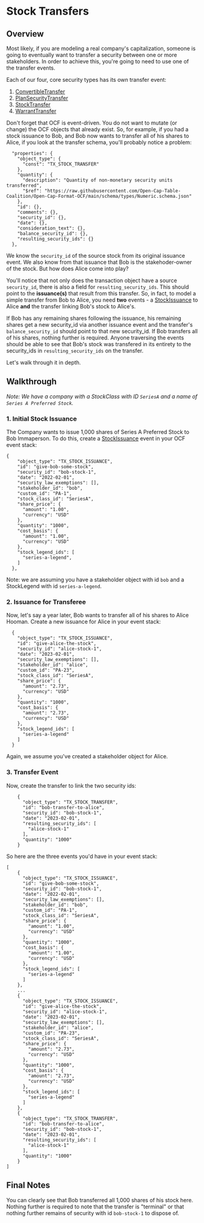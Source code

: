 # Stock Transfers

## Overview

Most likely, if you are modeling a real company's capitalization, someone is going to eventually want to transfer a security between one or more stakeholders. In order to achieve this, you're going to need to use one of the transfer events.

Each of our four, core security types has its own transfer event:

1. [ConvertibleTransfer](../../schema_markdown/schema/objects/transactions/transfer/ConvertibleTransfer.md)
2. [PlanSecurityTransfer](../../schema_markdown/schema/objects/transactions/transfer/PlanSecurityTransfer.md)
3. [StockTransfer](../../schema_markdown/schema/objects/transactions/transfer/StockTransfer.md)
4. [WarrantTransfer](../../schema_markdown/schema/objects/transactions/transfer/WarrantTransfer.md)

Don't forget that OCF is event-driven. You do not want to mutate (or change) the OCF objects that already exist. So, for example, if you had a stock issuance to Bob, and Bob now wants to transfer all of his
shares to Alice, if you look at the transfer schema, you'll probably notice a problem:

```
  "properties": {
    "object_type": {
      "const": "TX_STOCK_TRANSFER"
    },
    "quantity": {
      "description": "Quantity of non-monetary security units transferred",
      "$ref": "https://raw.githubusercontent.com/Open-Cap-Table-Coalition/Open-Cap-Format-OCF/main/schema/types/Numeric.schema.json"
    },
    "id": {},
    "comments": {},
    "security_id": {},
    "date": {},
    "consideration_text": {},
    "balance_security_id": {},
    "resulting_security_ids": {}
  },
```

We know the `security_id` of the source stock from its original issuance event. We also know from that issuance that Bob is the stakehoder-owner of the stock. But how does Alice come into play?

You'll notice that not only does the transaction object have a source `security_id`, there is also a field for `resulting_security_ids`. This should point to the **issuance(s)** that result from this transfer. So, in fact, to model a simple transfer from Bob to Alice, you need **two** events - a [StockIssuance](../../schema_markdown/schema/objects/transactions/issuance/StockIssuance.md) to Alice **and** the transfer linking Bob's stock to Alice's.

If Bob has any remaining shares following the issuance, his remaining shares get a new security_id via another issuance event and the transfer's `balance_security_id` should point to that new security_id. If Bob transfers all of his shares, nothing further is required. Anyone traversing the events should be able to see that Bob's stock was transfered in its entirety to the security_ids in `resulting_security_ids` on the transfer.

Let's walk through it in depth.

## Walkthrough

_Note: We have a company with a StockClass with ID `SeriesA` and a name of `Series A Preferred Stock`._

### 1. Initial Stock Issuance

The Company wants to issue 1,000 shares of Series A Preferred Stock to Bob Immaperson. To do this, create a [StockIssuance](../../schema_markdown/schema/objects/transactions/issuance/StockIssuance.md) event in your OCF event stack:

```
{
    "object_type": "TX_STOCK_ISSUANCE",
    "id": "give-bob-some-stock",
    "security_id": "bob-stock-1",
    "date": "2022-02-01",
    "security_law_exemptions": [],
    "stakeholder_id": "bob",
    "custom_id": "PA-1",
    "stock_class_id": "SeriesA",
    "share_price": {
      "amount": "1.00",
      "currency": "USD"
    },
    "quantity": "1000",
    "cost_basis": {
      "amount": "1.00",
      "currency": "USD"
    },
    "stock_legend_ids": [
      "series-a-legend",
    ]
  },
```

Note: we are assuming you have a stakeholder object with id `bob` and a StockLegend with id `series-a-legend`.

### 2. Issuance for Transferee

Now, let's say a year later, Bob wants to transfer all of his shares to Alice Hooman. Create a new issuance for Alice in your event stack:

```
  {
    "object_type": "TX_STOCK_ISSUANCE",
    "id": "give-alice-the-stock",
    "security_id": "alice-stock-1",
    "date": "2023-02-01",
    "security_law_exemptions": [],
    "stakeholder_id": "alice",
    "custom_id": "PA-23",
    "stock_class_id": "SeriesA",
    "share_price": {
      "amount": "2.73",
      "currency": "USD"
    },
    "quantity": "1000",
    "cost_basis": {
      "amount": "2.73",
      "currency": "USD"
    },
    "stock_legend_ids": [
      "series-a-legend"
    ]
  }
```

Again, we assume you've created a stakeholder object for Alice.

### 3. Transfer Event

Now, create the transfer to link the two security ids:

```
    {
      "object_type": "TX_STOCK_TRANSFER",
      "id": "bob-transfer-to-alice",
      "security_id": "bob-stock-1",
      "date": "2023-02-01",
      "resulting_security_ids": [
        "alice-stock-1"
      ],
      "quantity": "1000"
    }
```

So here are the three events you'd have in your event stack:

```
[
    {
      "object_type": "TX_STOCK_ISSUANCE",
      "id": "give-bob-some-stock",
      "security_id": "bob-stock-1",
      "date": "2022-02-01",
      "security_law_exemptions": [],
      "stakeholder_id": "bob",
      "custom_id": "PA-1",
      "stock_class_id": "SeriesA",
      "share_price": {
        "amount": "1.00",
        "currency": "USD"
      },
      "quantity": "1000",
      "cost_basis": {
        "amount": "1.00",
        "currency": "USD"
      },
      "stock_legend_ids": [
        "series-a-legend"
      ]
    },
    ...
    {
      "object_type": "TX_STOCK_ISSUANCE",
      "id": "give-alice-the-stock",
      "security_id": "alice-stock-1",
      "date": "2023-02-01",
      "security_law_exemptions": [],
      "stakeholder_id": "alice",
      "custom_id": "PA-23",
      "stock_class_id": "SeriesA",
      "share_price": {
        "amount": "2.73",
        "currency": "USD"
      },
      "quantity": "1000",
      "cost_basis": {
        "amount": "2.73",
        "currency": "USD"
      },
      "stock_legend_ids": [
        "series-a-legend"
      ]
    },
    {
      "object_type": "TX_STOCK_TRANSFER",
      "id": "bob-transfer-to-alice",
      "security_id": "bob-stock-1",
      "date": "2023-02-01",
      "resulting_security_ids": [
        "alice-stock-1"
      ],
      "quantity": "1000"
    }
]
```

## Final Notes

You can clearly see that Bob transferred all 1,000 shares of his stock here. Nothing further is required to note that the transfer is "terminal" or that nothing further remains of security with id `bob-stock-1` to dispose of.
